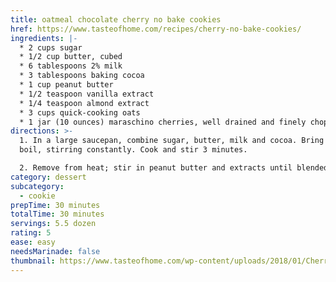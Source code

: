 ```yaml
---
title: oatmeal chocolate cherry no bake cookies
href: https://www.tasteofhome.com/recipes/cherry-no-bake-cookies/
ingredients: |-
  * 2 cups sugar
  * 1/2 cup butter, cubed
  * 6 tablespoons 2% milk
  * 3 tablespoons baking cocoa
  * 1 cup peanut butter
  * 1/2 teaspoon vanilla extract
  * 1/4 teaspoon almond extract
  * 3 cups quick-cooking oats
  * 1 jar (10 ounces) maraschino cherries, well drained and finely chopped
directions: >-
  1. In a large saucepan, combine sugar, butter, milk and cocoa. Bring to a
  boil, stirring constantly. Cook and stir 3 minutes.

  2. Remove from heat; stir in peanut butter and extracts until blended. Stir in oats and cherries. Drop mixture by tablespoonfuls onto waxed paper-lined [baking sheets](https://amzn.to/2LlenxW). Refrigerate until set. Store in airtight containers.
category: dessert
subcategory:
  - cookie
prepTime: 30 minutes
totalTime: 30 minutes
servings: 5.5 dozen
rating: 5
ease: easy
needsMarinade: false
thumbnail: https://www.tasteofhome.com/wp-content/uploads/2018/01/Cherry-No-Bake-Cookies_EXPS_UCSBZ17_90682_C05_16_5b-4.jpg?fit=700,1024
---
```

